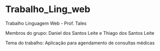 Trabalho_Ling_web
=================

Trabalho Linguagem Web - Prof. Tales

Membros do grupo: Daniel dos Santos Leite e Thiago dos Santos Leite
 
Tema do trabalho: Aplicação para agendamento de consultas médicas